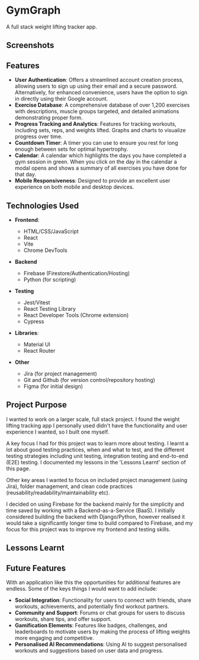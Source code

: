 # GymGraph

A full stack weight lifting tracker app.

## Screenshots


## Features

-   **User Authentication**: Offers a streamlined account creation process, allowing users to sign up using their email and a secure password. Alternatively, for enhanced convenience, users have the option to sign in directly using their Google account.
-   **Exercise Database**: A comprehensive database of over 1,200 exercises with descriptions, muscle groups targeted, and detailed animations demonstrating proper form.
-   **Progress Tracking and Analytics**: Features for tracking workouts, including sets, reps, and weights lifted. Graphs and charts to visualize progress over time.
-   **Countdown Timer**: A timer you can use to ensure you rest for long enough between sets for optimal hypertrophy.
-   **Calendar**: A calendar which highlights the days you have completed a gym session in green. When you click on the day in the calendar a modal opens and shows a summary of all exercises you have done for that day.  
-   **Mobile Responsiveness**: Designed to provide an excellent user experience on both mobile and desktop devices.

## Technologies Used
-   **Frontend**:
    -   HTML/CSS/JavaScript
    -   React
    -   Vite 
    -   Chrome DevTools

- **Backend**
    - Firebase (Firestore/Authentication/Hosting)
    - Python (for scripting)

- **Testing**
    - Jest/Vitest
    - React Testing Library 
    - React Developer Tools (Chrome extension)
    - Cypress

-   **Libraries**:
    - Material UI
    - React Router

- **Other**
    - Jira (for project management)
    - Git and Github (for version control/repository hosting)
    - Figma (for initial design)

## Project Purpose
I wanted to work on a larger scale, full stack project. I found the weight lifting tracking app I personally used didn't have the functionality and user experience I wanted, so I built one myself. 

A key focus I had for this project was to learn more about testing. I learnt a lot about good testing practices, when and what to test, and the different testing strategies including unit testing, integration testing and end-to-end (E2E) testing. I documented my lessons in the 'Lessons Learnt' section of this page.

Other key areas I wanted to focus on included project management (using Jira), folder management, and clean code practices (reusability/readability/maintainability etc).

I decided on using Firebase for the backend mainly for the simplicity and time saved by working with a Backend-as-a-Service (BaaS). I initially considered building the backend with Django/Python, however realised it would take a significantly longer time to build compared to Firebase, and my focus for this project was to improve my frontend and testing skills. 

## Lessons Learnt


## Future Features
With an application like this the opportunities for additional features are endless. Some of the keys things I would want to add include: 
- **Social Integration**: Functionality for users to connect with friends, share workouts, achievements, and potentially find workout partners.
- **Community and Support**: Forums or chat groups for users to discuss workouts, share tips, and offer support.
- **Gamification Elements**: Features like badges, challenges, and leaderboards to motivate users by making the process of lifting weights more engaging and competitive.
- **Personalised AI Recommendations**: Using AI to suggest personalised workouts and suggestions based on user data and progress.
